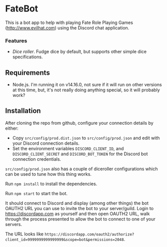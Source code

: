 # FateBot

This is a bot app to help with playing Fate Role Playing Games (http://www.evilhat.com) using the Discord chat application.

### Features

 * _Dice roller_.  Fudge dice by default, but supports other simple dice specifications.

## Requirements
 * Node.js.  I'm running it on v14.16.0, not sure if it will run on other versions at this time, but, it's not really
   doing anything special, so it will probably work?

## Installation

After cloning the repo from github, configure your connection details by either:
  * Copy `src/config/prod.dist.json` to `src/config/prod.json` and edit with your Discord connection details.
  * Set the environment variables `DISCORD_CLIENT_ID`, and `DISCORD_CLIENT_SECRET` and `DISCORD_BOT_TOKEN` for the
    Discord bot connection credentials.

`src/config/prod.json` also has a couple of diceroller configurations which can be used to tune how this thing works.

Run `npm install` to install the dependencies.

Run `npm start` to start the bot.

It should connect to Discord and display (among other things) the bot OAUTH2 URL you can
use to invite the bot to your server/guild.  Login to https://discordapp.com as yourself and then open OAUTH2 URL, walk
through the process presented to allow the bot to connect to one of your servers.

The URL looks like `https://discordapp.com/oauth2/authorize?client_id=9999999999999999&scope=bot&permissions=2048`.



